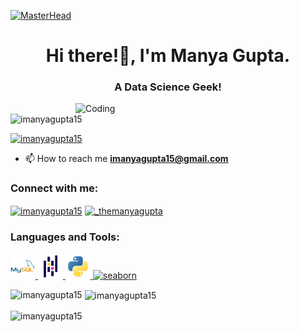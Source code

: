 [![MasterHead](https://user-images.githubusercontent.com/36594527/117921831-c3d32c80-b334-11eb-8bab-a423ac34272a.png)](https://imanyagupta15.io)
<h1 align="center">Hi there!👋, I'm Manya Gupta.</h1>
<h3 align="center">A Data Science Geek!</h3>
<img align="right" alt="Coding" width="400"src="https://i.pinimg.com/originals/54/e3/7d/54e37d8074ebcde1d96c77d7b2a7f310.gif">
<p align="left"> <img src="https://komarev.com/ghpvc/?username=imanyagupta15&label=Profile%20views&color=0e75b6&style=flat" alt="imanyagupta15" /> </p>

<p align="left"> <a href="https://twitter.com/imanyagupta15" target="blank"><img src="https://img.shields.io/twitter/follow/imanyagupta15?logo=twitter&style=for-the-badge" alt="imanyagupta15" /></a> </p>

- 📫 How to reach me **imanyagupta15@gmail.com**

<h3 align="left">Connect with me:</h3>
<p align="left">
<a href="https://twitter.com/imanyagupta15" target="blank"><img align="center" src="https://raw.githubusercontent.com/rahuldkjain/github-profile-readme-generator/master/src/images/icons/Social/twitter.svg" alt="imanyagupta15" height="30" width="40" /></a>
<a href="https://instagram.com/_themanyagupta" target="blank"><img align="center" src="https://raw.githubusercontent.com/rahuldkjain/github-profile-readme-generator/master/src/images/icons/Social/instagram.svg" alt="_themanyagupta" height="30" width="40" /></a>
</p>

<h3 align="left">Languages and Tools:</h3>
<p align="left"> <a href="https://www.mysql.com/" target="_blank" rel="noreferrer"> <img src="https://raw.githubusercontent.com/devicons/devicon/master/icons/mysql/mysql-original-wordmark.svg" alt="mysql" width="40" height="40"/> </a> <a href="https://pandas.pydata.org/" target="_blank" rel="noreferrer"> <img src="https://raw.githubusercontent.com/devicons/devicon/2ae2a900d2f041da66e950e4d48052658d850630/icons/pandas/pandas-original.svg" alt="pandas" width="40" height="40"/> </a> <a href="https://www.python.org" target="_blank" rel="noreferrer"> <img src="https://raw.githubusercontent.com/devicons/devicon/master/icons/python/python-original.svg" alt="python" width="40" height="40"/> </a> <a href="https://seaborn.pydata.org/" target="_blank" rel="noreferrer"> <img src="https://seaborn.pydata.org/_images/logo-mark-lightbg.svg" alt="seaborn" width="40" height="40"/> </a> </p>

<p><img align="left" src="https://github-readme-stats.vercel.app/api/top-langs?username=imanyagupta15&show_icons=true&locale=en&layout=compact" alt="imanyagupta15" /></p>

<p>&nbsp;<img align="center" src="https://github-readme-stats.vercel.app/api?username=imanyagupta15&show_icons=true&locale=en" alt="imanyagupta15" /></p>

<p><img align="center" src="https://github-readme-streak-stats.herokuapp.com/?user=imanyagupta15&" alt="imanyagupta15" /></p>
